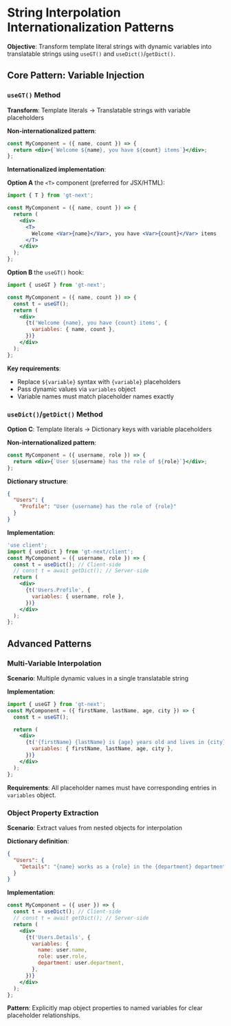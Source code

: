 # String Interpolation Internationalization Patterns

**Objective**: Transform template literal strings with dynamic variables into translatable strings using `useGT()` and `useDict()`/`getDict()`.

## Core Pattern: Variable Injection

### `useGT()` Method

**Transform**: Template literals → Translatable strings with variable placeholders

**Non-internationalized pattern**:

```jsx
const MyComponent = ({ name, count }) => {
  return <div>{`Welcome ${name}, you have ${count} items`}</div>;
};
```

**Internationalized implementation**:

**Option A** the `<T>` component (preferred for JSX/HTML):

```jsx
import { T } from 'gt-next';

const MyComponent = ({ name, count }) => {
  return (
    <div>
      <T>
        Welcome <Var>{name}</Var>, you have <Var>{count}</Var> items
      </T>
    </div>
  );
};
```

**Option B** the `useGT()` hook:

```jsx
import { useGT } from 'gt-next';

const MyComponent = ({ name, count }) => {
  const t = useGT();
  return (
    <div>
      {t('Welcome {name}, you have {count} items', {
        variables: { name, count },
      })}
    </div>
  );
};
```

**Key requirements**:

- Replace `${variable}` syntax with `{variable}` placeholders
- Pass dynamic values via `variables` object
- Variable names must match placeholder names exactly

### `useDict()`/`getDict()` Method

**Option C**: Template literals → Dictionary keys with variable placeholders

**Non-internationalized pattern**:

```jsx
const MyComponent = ({ username, role }) => {
  return <div>{`User ${username} has the role of ${role}`}</div>;
};
```

**Dictionary structure**:

```json
{
  "Users": {
    "Profile": "User {username} has the role of {role}"
  }
}
```

**Implementation**:

```jsx
'use client';
import { useDict } from 'gt-next/client';
const MyComponent = ({ username, role }) => {
  const t = useDict(); // Client-side
  // const t = await getDict(); // Server-side
  return (
    <div>
      {t('Users.Profile', {
        variables: { username, role },
      })}
    </div>
  );
};
```

## Advanced Patterns

### Multi-Variable Interpolation

**Scenario**: Multiple dynamic values in a single translatable string

**Implementation**:

```jsx
import { useGT } from 'gt-next';
const MyComponent = ({ firstName, lastName, age, city }) => {
  const t = useGT();

  return (
    <div>
      {t('{firstName} {lastName} is {age} years old and lives in {city}', {
        variables: { firstName, lastName, age, city },
      })}
    </div>
  );
};
```

**Requirements**: All placeholder names must have corresponding entries in `variables` object.

### Object Property Extraction

**Scenario**: Extract values from nested objects for interpolation

**Dictionary definition**:

```json
{
  "Users": {
    "Details": "{name} works as a {role} in the {department} department"
  }
}
```

**Implementation**:

```jsx
const MyComponent = ({ user }) => {
  const t = useDict(); // Client-side
  // const t = await getDict(); // Server-side
  return (
    <div>
      {t('Users.Details', {
        variables: {
          name: user.name,
          role: user.role,
          department: user.department,
        },
      })}
    </div>
  );
};
```

**Pattern**: Explicitly map object properties to named variables for clear placeholder relationships.
